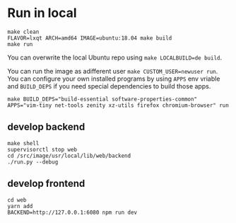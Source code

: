 # Run in local
```
make clean
FLAVOR=lxqt ARCH=amd64 IMAGE=ubuntu:18.04 make build
make run
```

You can overwrite the local Ubuntu repo using `make LOCALBUILD=de build`.

You can run the image as adifferent user `make CUSTOM_USER=newuser run`.
You can configure your own installed programs by using `APPS` env vriable and `BUILD_DEPS` if you need special dependencies to build those apps.

`make BUILD_DEPS="build-essential software-properties-common" APPS="vim-tiny net-tools zenity xz-utils firefox chromium-browser" run`

## develop backend
```
make shell
supervisorctl stop web
cd /src/image/usr/local/lib/web/backend
./run.py --debug
```

## develop frontend
```
cd web
yarn add
BACKEND=http://127.0.0.1:6080 npm run dev
```
